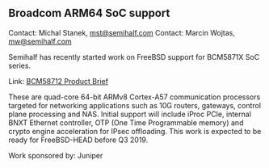 ## Broadcom ARM64 SoC support ##

Contact: Michal Stanek, <mst@semihalf.com>
Contact: Marcin Wojtas, <mw@semihalf.com>

Semihalf has recently started work on FreeBSD support for BCM5871X SoC series.

Link: [BCM58712 Product Brief](https://www.broadcom.com/products/embedded-and-networking-processors/communications/bcm58712/)

These are quad-core 64-bit ARMv8 Cortex-A57 communication processors targeted for
networking applications such as 10G routers, gateways, control plane processing and NAS. Initial support will include iProc PCIe, internal BNXT Ethernet
controller, OTP (One Time Programmable memory)
and crypto engine acceleration for IPsec offloading. This work is expected to be ready for FreeBSD-HEAD before Q3 2019.

Work sponsored by: Juniper
